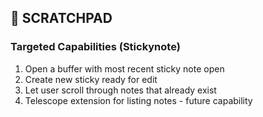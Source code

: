## 󱍓 SCRATCHPAD

### Targeted Capabilities (Stickynote) 

1. Open a buffer with most recent sticky note open
1. Create new sticky ready for edit
1. Let user scroll through notes that already exist
1. Telescope extension for listing notes - future capability

